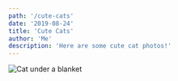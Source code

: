 ```yaml
---
path: '/cute-cats'
date: '2019-08-24'
title: 'Cute Cats'
author: 'Me'
description: 'Here are some cute cat photos!'
---
```

![Cat under a blanket](https://images.unsplash.com/photo-1494256997604-768d1f608cac?ixlib=rb-1.2.1&ixid=eyJhcHBfaWQiOjEyMDd9&auto=format&fit=crop&w=700&q=60)

